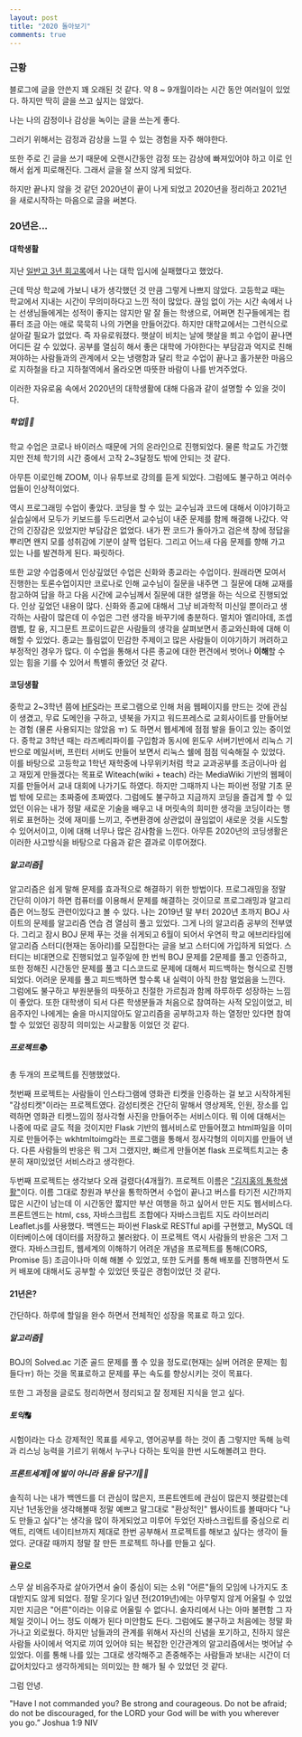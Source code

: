 ```yaml
---
layout: post
title: "2020 돌아보기"
comments: true
---
```


### 근황

블로그에 글을 안쓴지 꽤 오래된 것 같다. 약 8 ~ 9개월이라는 시간 동안 여러일이 있었다. 하지만 딱히 글을 쓰고 싶지는 않았다. 

나는 나의 감정이나 감상을 녹이는 글을 쓰는게 좋다.  

그러기 위해서는 감정과 감상을 느낄 수 있는 경험을 자주 해야한다. 

또한 주로 긴 글을 쓰기 때문에 오랜시간동안 감정 또는 감상에 빠져있어야 하고 이로 인해서 쉽게 피로해진다. 그래서 글을 잘 쓰지 않게 되었다. 

하지만 끝나지 않을 것 같던 2020년이 끝이 나게 되었고 2020년을 정리하고 2021년을 새로시작하는 마음으로 글을 써본다.     

### 20년은...

#### 대학생활

지난 [일반고 3년 회고록](https://jihongeek.github.io/2020/memoir-of-3years-in-highschool/)에서 나는 대학 입시에 실패했다고 했었다. 

근데 막상 학교에 가보니 내가 생각했던 것 만큼 그렇게 나쁘지 않았다. 고등학교 때는 학교에서 지내는 시간이 무의미하다고 느낀 적이 많았다. 끊임 없이 가는 시간 속에서 나는 선생님들에게는 성적이 좋지는 않지만 말 잘 들는 학생으로, 어쩌면 친구들에게는 컴퓨터 조금 아는 애로 묵묵히 나의 가면을 만들어갔다.  하지만 대학교에서는 그런식으로 살아갈 필요가 없었다.  즉 자유로워졌다.  햇살이 비치는 날에 햇살을 쬐고 수업이 끝나면 어디든 갈 수 있었다.  공부를 열심히 해서 좋은 대학에 가야한다는 부담감과 억지로 친해져야하는 사람들과의 관계에서 오는 냉랭함과 달리 학교 수업이 끝나고 홀가분한 마음으로 지하철을 타고 지하철역에서 올라오면 따뜻한 바람이 나를 반겨주었다.

이러한 자유로움 속에서 2020년의 대학생활에 대해 다음과 같이 설명할 수 있을 것이다.   

##### 학업👨‍🎓

학교 수업은 코로나 바이러스 때문에 거의 온라인으로 진행되었다.  물론 학교도 가긴했지만 전체 학기의 시간 중에서 고작 2~3달정도 밖에 안되는 것 같다.

아무튼 이로인해 ZOOM, 이나 유투브로 강의를 듣게 되었다. 그럼에도 불구하고 여러수업들이 인상적이었다.  

역시 프로그래밍 수업이 좋았다. 코딩을 할 수 있는 교수님과 코드에 대해서 이야기하고 실습실에서 모두가 키보드를 두드리면서 교수님이 내준 문제를 함께 해결해 나갔다. 약간의 긴장감은 있었지만 부담감은 없었다.  내가 짠 코드가 돌아가고 검은색 창에 정답을 뿌리면 왠지 모를 성취감에 기분이 살짝 업된다. 그리고 어느새 다음 문제를 향해 가고 있는 나를 발견하게 된다. 짜릿하다. 

또한 교양 수업중에서 인상깊었던 수업은 신화와 종교라는 수업이다. 원래라면 모여서 진행한는 토론수업이지만 코로나로 인해 교수님이 질문을 내주면 그 질문에 대해 교재를 참고하여 답을 하고 다음 시간에 교수님께서 질문에 대한 설명을 하는 식으로 진행되었다.  인상 깊었던 내용이 많다. 신화와 종교에 대해서 그냥 비과학적 미신일 뿐이라고 생각하는 사람이 많은데 이 수업은 그런 생각을 바꾸기에 충분하다.  멀치아 엘리아데, 조셉 캠벨, 칼 융, 지그문트 프로이드같은 사람들의 생각을 살펴보면서 종교와신화에 대해 이해할 수 있었다. 종교는 틀림없이 민감한 주제이고 많은 사람들이 이야기하기 꺼려하고 부정적인 경우가 많다.  이 수업을 통해서 다른 종교에 대한 편견에서 벗어나 **이해**할 수 있는 힘을 기를 수 있어서 특별히 좋았던 것 같다.

#### 코딩생활

중학교 2~3학년 쯤에 [HFS](https://www.rejetto.com/hfs/)라는 프로그램으로 인해 처음 웹페이지를 만드는 것에 관심이 생겼고,  무료 도메인을 구하고, 넷북을 가지고 워드프레스로 교회사이트를 만들어보는 경험 (물론 사용되지는 않았음 ㅠ) 도 하면서 웹세계에 점점 발을 들이고 있는 중이었다. 중학교 3학년 때는 라즈베리파이를 구입함과 동시에 윈도우 서버기반에서 리눅스 기반으로 메일서버, 프린터 서버도 만들어 보면서 리눅스 쉘에 점점 익숙해질 수 있었다. 이를 바탕으로 고등학교 1학년 재학중에 나무위키처럼 학교 교과공부를 조금이나마 쉽고 재밌게 만들겠다는 목표로 Witeach(wiki + teach) 라는 MediaWiki 기반의 웹페이지를 만들어서 교내 대회에 나가기도 하였다. 하지만 그때까지 나는 파이썬 정말 기초 문법 밖에 모르는 초짜중에 초짜였다. 그럼에도 불구하고 지금까지 코딩을 즐겁게 할 수 있었던 이유는 내가 정말 새로운 기술을 배우고 내 머릿속의 희미한 생각을 코딩이라는 행위로 표현하는 것에 재미를 느끼고, 주변환경에 상관없이 끊임없이 새로운 것을 시도할 수 있어서이고, 이에 대해 너무나 많은 감사함을 느낀다. 아무튼 2020년의 코딩생활은 이러한 사고방식을 바탕으로 다음과 같은 결과로 이루어졌다.

##### 알고리즘🧠

알고리즘은 쉽게 말해 문제를 효과적으로 해결하기 위한 방법이다.  프로그래밍을 정말 간단히 이야기 하면 컴퓨터를 이용해서 문제를 해결하는 것이므로 프로그래밍과 알고리즘은 어느정도 관련이있다고 볼 수 있다. 나는 2019년 말 부터 2020년 초까지 BOJ 사이트의 문제를 알고리즘 연습 겸 열심히 풀고 있었다. 그게 나의 알고리즘 공부의 전부였다. 그리고 잠시 BOJ 문제 푸는 것을 쉬게되고 6월이 되어서 우연히 학교 에브리타임에 알고리즘 스터디(현재는 동아리)를 모집한다는 글을 보고 스터디에 가입하게 되었다. 스터디는 비대면으로 진행되었고 일주일에 한 번씩 BOJ 문제를 2문제를 풀고 인증하고, 또한 정해진 시간동안 문제를 풀고 디스코드로 문제에 대해서 피드백하는 형식으로 진행되었다.  어려운 문제를 풀고 피드백하면 할수록 내 실력이 아직 한참 멀었음을 느낀다. 그럼에도 불구하고 부원분들의 따뜻하고 친절한 가르침과 함께 하루하루 성장하는 느낌이 좋았다. 또한 대학생이 되서 다른 학생분들과 처음으로 참여하는 사적 모임이었고,  비음주자인 나에게는 술을 마시지않아도 알고리즘을 공부하고자 하는 열정만 있다면 참여할 수 있었던 굉장히 의미있는 사교활동 이었던 것 같다.      

##### 프로젝트📚

총 두개의 프로젝트를 진행했었다. 

첫번째 프로젝트는 사람들이 인스타그램에 영화관 티켓을 인증하는 걸 보고 시작하게된 "감성티켓"이라는 프로젝트였다.  감성티켓은 간단히 말해서 영상제목, 인원, 장소를 입력하면 영화관 티켓느낌의 정사각형 사진을 만들어주는 서비스이다. 뭐 이에 대해서는 나중에 따로 글도 적을 것이지만 Flask 기반의 웹서비스로 만들어졌고 html파일을 이미지로 만들어주는 wkhtmltoimg라는 프로그램을 통해서 정사각형의 이미지를 만들어 낸다. 다른 사람들의 반응은 뭐 그저 그랬지만, 빠르게 만들어본 flask 프로젝트치고는 충분히 재미있었던 서비스라고 생각한다.



두번째 프로젝트는 생각보다 오래 걸렸다(4개월?). 프로젝트 이름은 ["김지홍의 통학생활"](https://tonghak.jihongeek.com)이다. 이름 그대로 창원과 부산을 통학하면서 수업이 끝나고 버스를 타기전 시간까지 많은 시간이 남는데 이 시간동안 짧지만 부산 여행을 하고 싶어서 만든 지도 웹서비스다. 프론트엔드는 html, css, 자바스크립트 조합에다 자바스크립트 지도 라이브러리 Leaflet.js를 사용했다. 백엔드는 파이썬 Flask로 RESTful api를 구현했고, MySQL 데이터베이스에 데이터를 저장하고 불러왔다. 이 프로젝트 역시 사람들의 반응은 그저 그랬다. 자바스크립트, 웹세계의 이해하기 어려운 개념을 프로젝트를 통해(CORS, Promise 등) 조금이나마 이해 해볼 수 있었고, 또한 도커를 통해 배포를 진행하면서 도커 배포에 대해서도 공부할 수 있었던 뜻깊은 경험이었던 것 같다.   

#### 21년은?

간단하다.  하루에 할일을 완수 하면서 전체적인 성장을 목표로 하고 있다.

##### 알고리즘🧠

BOJ의 Solved.ac 기준 골드 문제를 풀 수 있을 정도로(현재는 실버 어려운 문제는 힘들다ㅠ) 하는 것을 목표로하고 문제를 푸는 속도를 향상시키는 것이 목표다. 

또한 그 과정을 글로도 정리하면서 정리되고 잘 정제된 지식을 얻고 싶다.

##### 토익🔠

시험이라는 다소 강제적인 목표를 세우고, 영어공부를 하는 것이 좀 그렇지만 독해 능력과 리스닝 능력을 기르기 위해서 누구나 다하는 토익을 한번 시도해볼려고 한다.   

##### 프론트세계🎨에 발이 아니라 몸을 담구기👨‍🚀

솔직히 나는 내가 백엔드를 더 관심이 많은지, 프론트엔트에 관심이 많은지 헷갈렸는데 지난 1년동안을 생각해볼때 정말 예쁘고 말그대로 "환상적인" 웹사이트를 볼때마다 "나도 만들고 싶다"는 생각을 많이 하게되었고 미루어 두었던 자바스크립트를 중심으로 리액트, 리액트 네이티브까지 제대로 한번 공부해서 프로젝트를 해보고 싶다는 생각이 들었다. 군대갈 때까지 정말 잘 만든 프로젝트 하나를 만들고 싶다.  

#### 끝으로

스무 살 비음주자로 살아가면서 술이 중심이 되는 소위 "어른"들의 모임에 나가지도 초대받지도 않게 되었다.  정말 웃기다 일년 전(2019년)에는 아무렇지 않게 어울릴 수 있었지만 지금은 "어른"이라는 이유로 어울릴 수 없다니. 술자리에서 나는 아마 불편함 그 자체일 것이니 어느 정도 이해가 된다 미안함도 든다. 그럼에도 불구하고 처음에는 정말 화가나고 외로웠다. 하지만 남들과의 관계를 위해서 자신의 신념을 포기하고, 친하지 않은 사람들 사이에서 억지로 끼여 있어야 되는 복잡한 인간관계의 알고리즘에서는 벗어날 수 있었다. 이를 통해 나를 있는 그대로 생각해주고 존중해주는 사람들과 보내는 시간이 더 값어치있다고 생각하게되는 의미있는 한 해가 될 수 있었던 것 같다. 

그럼 안녕.

"Have I not commanded you? Be strong and courageous. Do not be afraid; do not be discouraged, for the LORD your God will be with you wherever you go.”  Joshua 1:9 NIV

